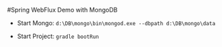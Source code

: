 #Spring WebFlux Demo with MongoDB

- Start Mongo:
`d:\DB\mongo\bin\mongod.exe --dbpath d:\DB\mongo\data`

- Start Project: `gradle bootRun`
 
